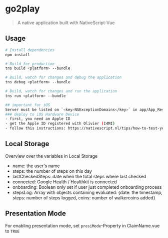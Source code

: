 # go2play

> A native application built with NativeScript-Vue

## Usage

``` bash
# Install dependencies
npm install

# Build for production
tns build <platform> --bundle

# Build, watch for changes and debug the application
tns debug <platform> --bundle

# Build, watch for changes and run the application
tns run <platform> --bundle

## important for iOS
Server must be listed on `<key>NSExceptionDomains</key>` in app/App_Resources/iOS/Info.plist
### deploy to iOS Hardware Device
- first, you need an Apple ID
- get the Apple ID registered with Olivier (I4MI)
- follow this instructions: https://nativescript.nl/tips/how-to-test-your-nativescript-app-on-a-real-ios-device/
```

## Local Storage
Overview over the variables in Local Storage
- name: the user's name
- steps: the number of steps on this day
- lastCheckedSteps: date when the total steps where last checked
- connected: Google Health / Healthkit is connected
- onboarding: Boolean only set if user just completed onboarding process
- stepsLog: Array with objects containing evaluated: {date: the timestamp, steps: number of steps logged, coins: number of walkercoins added}

## Presentation Mode
For enabling presentation mode, set `presiMode`-Property in ClaimName.vue to `TRUE`
